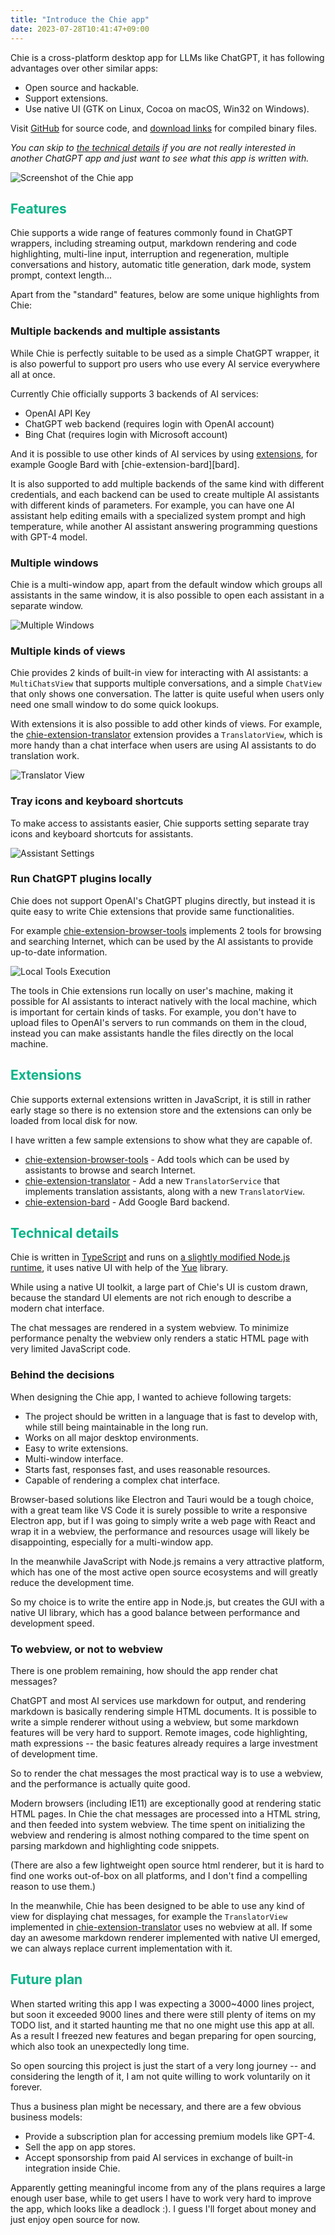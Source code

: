 ```yaml
---
title: "Introduce the Chie app"
date: 2023-07-28T10:41:47+09:00
---
```


<style>
  h2 { color: #00B386!important }
  @media (prefers-color-scheme: light) {
    img.screenshot-dark { display: none }
  }
  @media (prefers-color-scheme: dark) {
    img.screenshot-light { display: none }
  }
</style>

Chie is a cross-platform desktop app for LLMs like ChatGPT, it has following
advantages over other similar apps:

* Open source and hackable.
* Support extensions.
* Use native UI (GTK on Linux, Cocoa on macOS, Win32 on Windows).

Visit [GitHub](https://github.com/chieapp/chie) for source code, and
[download links](https://github.com/chieapp/chie/releases/latest) for compiled
binary files.

<p class="opacity-70"><i>You can skip to <a href="#technical-details">the
technical details</a> if you are not really interested in another ChatGPT
app and just want to see what this app is written with.</i></p>

<img src="/homepage/screenshot.png" alt="Screenshot of the Chie app" class="screenshot-light">
<img src="/homepage/screenshot_dark.png" alt="Screenshot of the Chie app" class="screenshot-dark">

## Features

Chie supports a wide range of features commonly found in ChatGPT wrappers,
including streaming output, markdown rendering and code highlighting, multi-line
input, interruption and regeneration, multiple conversations and history,
automatic title generation, dark mode, system prompt, context length...

Apart from the "standard" features, below are some unique highlights from Chie:

### Multiple backends and multiple assistants

While Chie is perfectly suitable to be used as a simple ChatGPT wrapper, it is
also powerful to support pro users who use every AI service everywhere all at
once.

Currently Chie officially supports 3 backends of AI services:

* OpenAI API Key
* ChatGPT web backend (requires login with OpenAI account)
* Bing Chat (requires login with Microsoft account)

And it is possible to use other kinds of AI services by using
[extensions](#extensions), for example Google Bard with
[chie-extension-bard][bard].

It is also supported to add multiple backends of the same kind with different
credentials, and each backend can be used to create multiple AI assistants with
different kinds of parameters. For example, you can have one AI assistant help
editing emails with a specialized system prompt and high temperature, while
another AI assistant answering programming questions with GPT-4 model.

### Multiple windows

Chie is a multi-window app, apart from the default window which groups all
assistants in the same window, it is also possible to open each assistant in a
separate window.

![Multiple Windows](multi-windows.png)

### Multiple kinds of views

Chie provides 2 kinds of built-in view for interacting with AI assistants: a
`MultiChatsView` that supports multiple conversations, and a simple `ChatView`
that only shows one conversation. The latter is quite useful when users only
need one small window to do some quick lookups.

With extensions it is also possible to add other kinds of views. For example,
the [chie-extension-translator](https://github.com/chieapp/chie-extension-translator)
extension provides a `TranslatorView`, which is more handy than a chat interface
when users are using AI assistants to do translation work.

<img src="translator-view.png" alt="Translator View" style="max-width: 539px; margin: auto">

### Tray icons and keyboard shortcuts

To make access to assistants easier, Chie supports setting separate tray icons
and keyboard shortcuts for assistants.

<img src="assisant-settings.png" alt="Assistant Settings" style="max-width: 557px; margin: auto">

### Run ChatGPT plugins locally

Chie does not support OpenAI's ChatGPT plugins directly, but instead it is quite
easy to write Chie extensions that provide same functionalities.

For example [chie-extension-browser-tools](https://github.com/chieapp/chie-extension-browser-tools)
implements 2 tools for browsing and searching Internet, which can be used by the
AI assistants to provide up-to-date information.

<img src="tools.png" alt="Local Tools Execution" style="max-width: 450px; margin: auto">

The tools in Chie extensions run locally on user's machine, making it possible
for AI assistants to interact natively with the local machine, which is
important for certain kinds of tasks. For example, you don't have to upload
files to OpenAI's servers to run commands on them in the cloud, instead you can
make assistants handle the files directly on the local machine.

## Extensions

Chie supports external extensions written in JavaScript, it is still in rather
early stage so there is no extension store and the extensions can only be loaded
from local disk for now.

I have written a few sample extensions to show what they are capable of.

* [chie-extension-browser-tools](https://github.com/chieapp/chie-extension-browser-tools) -
  Add tools which can be used by assistants to browse and search Internet.
* [chie-extension-translator](https://github.com/chieapp/chie-extension-translator) -
  Add a new `TranslatorService` that implements translation assistants, along
  with a new `TranslatorView`.
* [chie-extension-bard](https://github.com/chieapp/chie-extension-bard) -
  Add Google Bard backend.

## Technical details

Chie is written in [TypeScript](https://www.typescriptlang.org) and runs on [a
slightly modified Node.js runtime](https://github.com/yue/yode), it uses native
UI  with help of the [Yue](https://github.com/yue/yue) library.

While using a native UI toolkit, a large part of Chie's UI is custom drawn,
because the standard UI elements are not rich enough to describe a modern chat
interface.

The chat messages are rendered in a system webview. To minimize performance
penalty the webview only renders a static HTML page with very limited
JavaScript code.

### Behind the decisions

When designing the Chie app, I wanted to achieve following targets:

* The project should be written in a language that is fast to develop with,
  while still being maintainable in the long run.
* Works on all major desktop environments.
* Easy to write extensions.
* Multi-window interface.
* Starts fast, responses fast, and uses reasonable resources.
* Capable of rendering a complex chat interface.

Browser-based solutions like Electron and Tauri would be a tough choice, with a
great team like VS Code it is surely possible to write a responsive Electron
app, but if I was going to simply write a web page with React and wrap it in a
webview, the performance and resources usage will likely be disappointing,
especially for a multi-window app.

In the meanwhile JavaScript with Node.js remains a very attractive platform,
which has one of the most active open source ecosystems and will greatly reduce
the development time.

So my choice is to write the entire app in Node.js, but creates the GUI with a
native UI library, which has a good balance between performance and development
speed.

### To webview, or not to webview

There is one problem remaining, how should the app render chat messages?

ChatGPT and most AI services use markdown for output, and rendering markdown is
basically rendering simple HTML documents. It is possible to write a simple
renderer without using a webview, but some markdown features will be very hard
to support. Remote images, code highlighting, math expressions -- the basic
features already requires a large investment of development time.

So to render the chat messages the most practical way is to use a webview, and
the performance is actually quite good.

Modern browsers (including IE11) are exceptionally good at rendering static HTML
pages. In Chie the chat messages are processed into a HTML string, and then
feeded into system webview. The time spent on initializing the webview and
rendering is almost nothing compared to the time spent on parsing markdown and
highlighting code snippets.

(There are also a few lightweight open source html renderer, but it is hard to
find one works out-of-box on all platforms, and I don't find a compelling reason
to use them.)

In the meanwhile, Chie has been designed to be able to use any kind of view for
displaying chat messages, for example the `TranslatorView` implemented in
[chie-extension-translator](https://github.com/chieapp/chie-extension-translator)
uses no webview at all. If some day an awesome markdown renderer implemented
with native UI emerged, we can always replace current implementation with it.

## Future plan

When started writing this app I was expecting a 3000~4000 lines project, but
soon it exceeded 9000 lines and there were still plenty of items on my TODO
list, and it started haunting me that no one might use this app at all. As a
result I freezed new features and began preparing for open sourcing, which also
took an unexpectedly long time.

So open sourcing this project is just the start of a very long journey -- and
considering the length of it, I am not quite willing to work voluntarily on it
forever.

Thus a business plan might be necessary, and there are a few obvious business
models:

* Provide a subscription plan for accessing premium models like GPT-4.
* Sell the app on app stores.
* Accept sponsorship from paid AI services in exchange of built-in integration
  inside Chie.

Apparently getting meaningful income from any of the plans requires a large
enough user base, while to get users I have to work very hard to improve the
app, which looks like a deadlock :). I guess I'll forget about money and just
enjoy open source for now.
